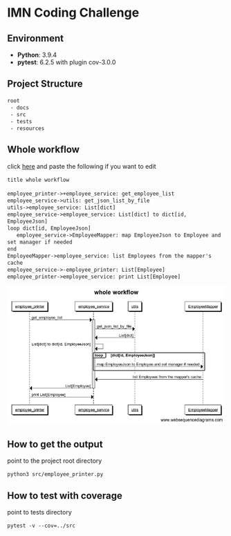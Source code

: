 # IMN Coding Challenge

## Environment
- **Python**: 3.9.4
- **pytest**: 6.2.5 with plugin cov-3.0.0

## Project Structure
```text
root
 - docs         
 - src        
 - tests
 - resources    
```

## Whole workflow
click [here](https://www.websequencediagrams.com) and paste the following if you want to edit
```text
title whole workflow

employee_printer->+employee_service: get_employee_list
employee_service->utils: get_json_list_by_file
utils->employee_service: List[dict]
employee_service->employee_service: List[dict] to dict[id, EmployeeJson]
loop dict[id, EmployeeJson]
   employee_service->EmployeeMapper: map EmployeeJson to Employee and set manager if needed
end
EmployeeMapper->employee_service: list Employees from the mapper's cache
employee_service->-employee_printer: List[Employee]
employee_printer->employee_service: print List[Employee]
```
![image whole_workflow](whole_workflow.png)

## How to get the output
point to the project root directory
```shell
python3 src/employee_printer.py
```

## How to test with coverage
point to tests directory
```shell
pytest -v --cov=../src
```

